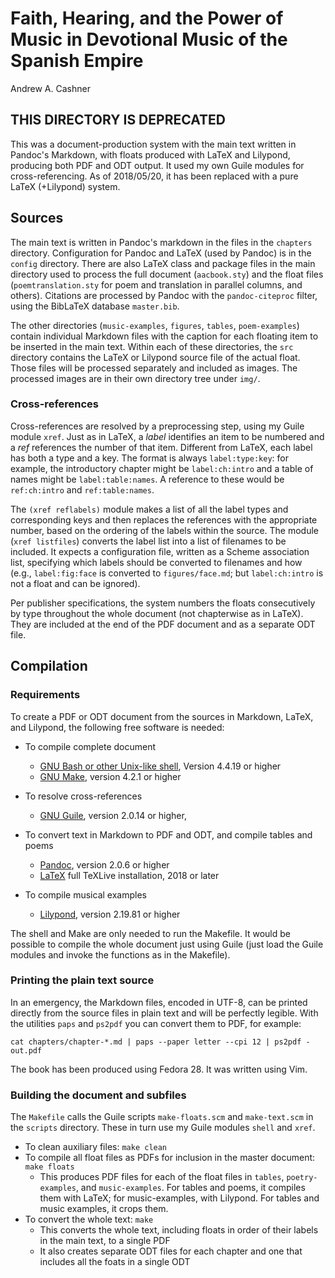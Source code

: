 # Faith, Hearing, and the Power of Music in Devotional Music of the Spanish Empire

Andrew A. Cashner

## THIS DIRECTORY IS DEPRECATED

This was a document-production system with the main text written in Pandoc's
Markdown, with floats produced with LaTeX and Lilypond, producing both PDF and
ODT output. 
It used my own Guile modules for cross-referencing.
As of 2018/05/20, it has been replaced with a pure LaTeX (+Lilypond) system.

## Sources

The main text is written in Pandoc's markdown in the files in the `chapters`
directory.
Configuration for Pandoc and LaTeX (used by Pandoc) is in the `config`
directory.
There are also LaTeX class and package files in the main directory used to
process the full document (`aacbook.sty`) and the float files
(`poemtranslation.sty` for poem and translation in parallel columns, and
others).
Citations are processed by Pandoc with the `pandoc-citeproc` filter, using the
BibLaTeX database `master.bib`.

The other directories (`music-examples`, `figures`, `tables`, `poem-examples`)
contain individual Markdown files with the caption for each floating item to be
inserted in the main text. Within each of these directories, the `src` directory
contains the LaTeX or Lilypond source file of the actual float. Those files will
be processed separately and included as images. The processed images are in
their own directory tree under `img/`.

### Cross-references

Cross-references are resolved by a preprocessing step, using my Guile module
`xref`. Just as in LaTeX, a *label* identifies an item to be numbered and
a *ref* references the number of that item. Different from LaTeX, each label has
both a type and a key. The format is always `label:type:key`: for example, the
introductory chapter might be `label:ch:intro` and a table of names might be
`label:table:names`. A reference to these would be `ref:ch:intro` and
`ref:table:names`. 

The `(xref reflabels)` module makes a list of all the label types and
corresponding keys and then replaces the references with the appropriate number,
based on the ordering of the labels within the source.
The module (`xref listfiles`) converts the label list into a list of filenames
to be included. It expects a configuration file, written as a Scheme association
list, specifying which labels should be converted to filenames and how (e.g.,
`label:fig:face` is converted to `figures/face.md`; but `label:ch:intro` is not
a float and can be ignored).

Per publisher specifications, the system numbers the floats consecutively by
type throughout the whole document (not chapterwise as in LaTeX). They are
included at the end of the PDF document and as a separate ODT file.


## Compilation

### Requirements

To create a PDF or ODT document from the sources in Markdown, LaTeX, and
Lilypond, the following free software is needed:

- To compile complete document
    - [GNU Bash or other Unix-like shell](https://gnu.org/software/bash/),
      Version 4.4.19 or higher
    - [GNU Make](https://gnu.org/software/make/), version 4.2.1 or higher

- To resolve cross-references
    - [GNU Guile](https://gnu.org/s/guile/), version 2.0.14 or higher,

- To convert text in Markdown to PDF and ODT, and compile tables and poems
    - [Pandoc](https://pandoc.org/), version 2.0.6 or higher
    - [LaTeX](https://www.tug.org/texlive/) full TeXLive installation, 2018 or
      later

- To compile musical examples
    - [Lilypond](http://www.lilypond.org/), version 2.19.81 or higher 

The shell and Make are only needed to run the Makefile. 
It would be possible to compile the whole document just using Guile (just load
the Guile modules and invoke the functions as in the Makefile).

### Printing the plain text source

In an emergency, the Markdown files, encoded in UTF-8, can be printed directly
from the source files in plain text and will be perfectly legible. 
With the utilities `paps` and `ps2pdf` you can convert them to PDF, for example:

````
cat chapters/chapter-*.md | paps --paper letter --cpi 12 | ps2pdf - out.pdf
````

The book has been produced using Fedora 28. It was written using Vim.

### Building the document and subfiles

The `Makefile` calls the Guile scripts `make-floats.scm` and `make-text.scm` in
the `scripts` directory. 
These in turn use my Guile modules `shell` and `xref`.

- To clean auxiliary files: `make clean`
- To compile all float files as PDFs for inclusion in the master document: `make
  floats`
    + This produces PDF files for each of the float files in `tables`,
      `poetry-examples`, and `music-examples`. For tables and poems, it compiles
      them with LaTeX; for music-examples, with Lilypond. For tables and music
      examples, it crops them.
- To convert the whole text: `make`
    + This converts the whole text, including floats in order of their labels in
      the main text, to a single PDF
    + It also creates separate ODT files for each chapter and one that includes
      all the foats in a single ODT

